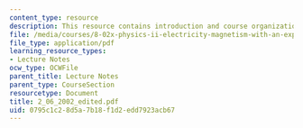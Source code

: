 ```yaml
---
content_type: resource
description: This resource contains introduction and course organization.
file: /media/courses/8-02x-physics-ii-electricity-magnetism-with-an-experimental-focus-spring-2005/0795c1c28d5a7b18f1d2edd7923acb67_2_06_2002_edited.pdf
file_type: application/pdf
learning_resource_types:
- Lecture Notes
ocw_type: OCWFile
parent_title: Lecture Notes
parent_type: CourseSection
resourcetype: Document
title: 2_06_2002_edited.pdf
uid: 0795c1c2-8d5a-7b18-f1d2-edd7923acb67
---
```

